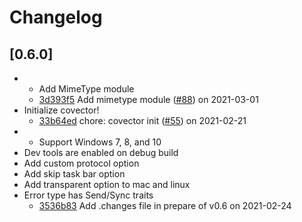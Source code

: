 # Changelog

## [0.6.0]

-   -   Add MimeType module
    -   [3d393f5](https://github.com/tauri-apps/wry/commit/3d393f51e1d2d6e2eb2c825debd5cf3cbe0f696f) Add mimetype module ([#88](https://github.com/tauri-apps/wry/pull/88)) on 2021-03-01
-   Initialize covector!
    -   [33b64ed](https://github.com/tauri-apps/wry/commit/33b64ed5c208b778d03dbb5f3f2808bb417c9f52) chore: covector init ([#55](https://github.com/tauri-apps/wry/pull/55)) on 2021-02-21
-   -   Support Windows 7, 8, and 10
-   Dev tools are enabled on debug build
-   Add custom protocol option
-   Add skip task bar option
-   Add transparent option to mac and linux
-   Error type has Send/Sync traits
    -   [3536b83](https://github.com/tauri-apps/wry/commit/3536b831ec30ee7436616ba4b262bbdd1e6279c8) Add .changes file in prepare of v0.6 on 2021-02-24
